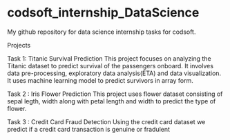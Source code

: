 # codsoft_internship_DataScience
My github repository for data science internship tasks for codsoft. 

Projects

Task 1:
Titanic Survival Prediction
This project focuses on analyzing the Titanic dataset to predict survival of the passengers onboard. It involves data pre-processing, exploratory data analysis(ETA)
and data visualization. It uses machine learning model to predict survivors in array form.

Task 2 :
Iris Flower Prediction
This project uses flower dataset consisting of sepal legth, width along with petal length and width to predict the type of flower.

Task 3 :
Credit Card Fraud Detection
Using the credit card dataset we predict if a credit card transaction is genuine or fradulent
